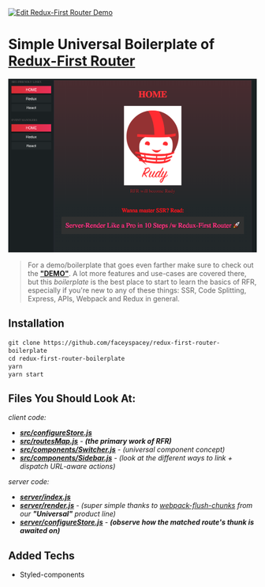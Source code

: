 <a href="https://codesandbox.io/s/github/faceyspacey/redux-first-router-codesandbox" target="_blank">
  <img alt="Edit Redux-First Router Demo" src="https://codesandbox.io/static/img/play-codesandbox.svg">
</a>


# Simple Universal Boilerplate of [Redux-First Router](https://github.com/faceyspacey/redux-first-router)


![redux-first-router-demo screenshot](./screenshot.png)
> For a demo/boilerplate that goes even farther make sure to check out the **["DEMO"](https://github.com/faceyspacey/redux-first-router-demo)**. A lot more features and use-cases are covered there, but this *boilerplate* is the best place to start to learn the basics of RFR, especially if you're new to any of these things: SSR, Code Splitting, Express, APIs, Webpack and Redux in general.


## Installation

```
git clone https://github.com/faceyspacey/redux-first-router-boilerplate
cd redux-first-router-boilerplate
yarn
yarn start
```


## Files You Should Look At:

*client code:*
- [***src/configureStore.js***](./src/configureStore.js)
- [***src/routesMap.js***](./src/routesMap.js) - ***(the primary work of RFR)***
- [***src/components/Switcher.js***](./src/components/Switcher.js) - *(universal component concept)*
- [***src/components/Sidebar.js***](./src/components/Sidebar.js) - *(look at the different ways to link + dispatch URL-aware actions)*


*server code:*
- [***server/index.js***](./server/index.js)
- [***server/render.js***](./server/render.js) - *(super simple thanks to [webpack-flush-chunks](https://github.com/faceyspacey/webpack-flush-chunks) from our ***"Universal"*** product line)*
- [***server/configureStore.js***](./server/configureStore.js) - ***(observe how the matched route's thunk is awaited on)***

## Added Techs
- Styled-components


